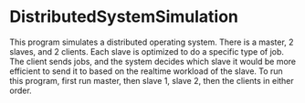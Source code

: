 # DistributedSystemSimulation
This program simulates a distributed operating system. There is a master, 2 slaves, and 2 clients. Each slave is optimized to do a specific type of job. The client sends jobs, and the system decides which slave it would be more efficient to send it to based on the realtime workload of the slave. 
To run this program, first run master, then slave 1, slave 2, then the clients in either order. 
